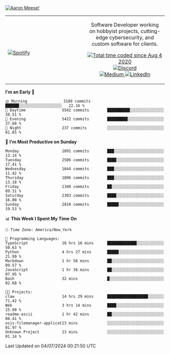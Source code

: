[![Aaron Meese!](https://user-images.githubusercontent.com/17814535/88975338-a2aabf00-d27f-11ea-963f-8a19608716b4.png)](https://github.com/ajmeese7/readme-ascii "README ASCII")

<!-- Modified from project here: https://github.com/novatorem/novatorem -->
<table width="100%">
  <tr>
  <td width="50%">

&nbsp; <br> [![Spotify](https://ajmeese7.vercel.app/api/spotify)](https://open.spotify.com/user/ajmeese)

  </td>
  <td width="50%">
    <p align="center">
    Software Developer working on hobbyist projects, cutting-edge cybersecurity, and custom software for clients.
    </p>
    <p align="center">
      <a href="https://wakatime.com/@f726891d-3b02-46cd-9b60-e8c59f9e2b14">
        <img src="https://wakatime.com/badge/user/f726891d-3b02-46cd-9b60-e8c59f9e2b14.svg" alt="Total time coded since Aug 4 2020" title="WakaTime" />
      </a>
      <a href="http://link.aaronmeese.com/discord">
        <img src="https://img.shields.io/badge/discord-ajmeese7%234835-369?style=flat-square&logo=discord&logoColor=white&color=purple" alt="Discord" title="Discord">
      </a>
      <br />
      <a href="https://link.aaronmeese.com/medium">
        <img src="https://img.shields.io/badge/medium-ajmeese7-1DB954?style=flat-square&logo=medium&logoColor=white" alt="Medium" title="Medium">
      </a>
      <a href="https://link.aaronmeese.com/linkedin">
        <img src="https://img.shields.io/badge/linkedIn-aaronmeese-1DB954?style=flat-square&logo=linkedin&logoColor=white&color=blue" alt="LinkedIn" title="LinkedIn">
      </a>
    </p>
  </td>

</table>

[//]: <> (The `&nbsp;` is to have Aphelion take up more space)

<!--START_SECTION:waka-->
**I'm an Early 🐤** 

```text
🌞 Morning                3189 commits        ██████░░░░░░░░░░░░░░░░░░░   22.16 % 
🌆 Daytime                5542 commits        ██████████░░░░░░░░░░░░░░░   38.51 % 
🌃 Evening                5422 commits        █████████░░░░░░░░░░░░░░░░   37.68 % 
🌙 Night                  237 commits         ░░░░░░░░░░░░░░░░░░░░░░░░░   01.65 % 
```
📅 **I'm Most Productive on Sunday** 

```text
Monday                   1891 commits        ███░░░░░░░░░░░░░░░░░░░░░░   13.14 % 
Tuesday                  2506 commits        ████░░░░░░░░░░░░░░░░░░░░░   17.41 % 
Wednesday                1644 commits        ███░░░░░░░░░░░░░░░░░░░░░░   11.42 % 
Thursday                 1896 commits        ███░░░░░░░░░░░░░░░░░░░░░░   13.18 % 
Friday                   1340 commits        ██░░░░░░░░░░░░░░░░░░░░░░░   09.31 % 
Saturday                 2303 commits        ████░░░░░░░░░░░░░░░░░░░░░   16.00 % 
Sunday                   2810 commits        █████░░░░░░░░░░░░░░░░░░░░   19.53 % 
```


📊 **This Week I Spent My Time On** 

```text
🕑︎ Time Zone: America/New_York

💬 Programming Languages: 
TypeScript               10 hrs 16 mins      █████████████░░░░░░░░░░░░   50.63 % 
Python                   4 hrs 27 mins       █████░░░░░░░░░░░░░░░░░░░░   21.99 % 
Markdown                 1 hr 56 mins        ██░░░░░░░░░░░░░░░░░░░░░░░   09.57 % 
JavaScript               1 hr 36 mins        ██░░░░░░░░░░░░░░░░░░░░░░░   07.95 % 
Bash                     32 mins             █░░░░░░░░░░░░░░░░░░░░░░░░   02.68 % 

🐱‍💻 Projects: 
claw                     14 hrs 29 mins      ██████████████████░░░░░░░   71.42 % 
Web                      3 hrs 14 mins       ████░░░░░░░░░░░░░░░░░░░░░   15.98 % 
readme-ascii             1 hr 42 mins        ██░░░░░░░░░░░░░░░░░░░░░░░   08.41 % 
osjs-filemanager-applicat23 mins             ░░░░░░░░░░░░░░░░░░░░░░░░░   01.97 % 
Unknown Project          13 mins             ░░░░░░░░░░░░░░░░░░░░░░░░░   01.14 % 
```


 Last Updated on 04/07/2024 00:21:50 UTC
<!--END_SECTION:waka-->
